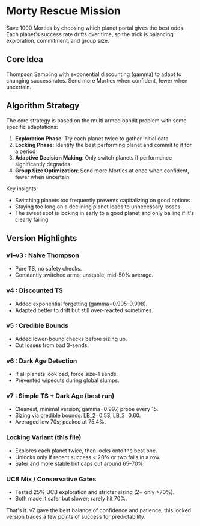 # Morty Rescue Mission

Save 1000 Morties by choosing which planet portal gives the best odds. Each planet's success rate drifts over time, so the trick is balancing exploration, commitment, and group size.

## Core Idea

Thompson Sampling with exponential discounting (gamma) to adapt to changing success rates.
Send more Morties when confident, fewer when uncertain.

## Algorithm Strategy

The core strategy is based on the multi armed bandit problem with some specific adaptations:

1. **Exploration Phase**: Try each planet twice to gather initial data
2. **Locking Phase**: Identify the best performing planet and commit to it for a period
3. **Adaptive Decision Making**: Only switch planets if performance significantly degrades
4. **Group Size Optimization**: Send more Morties at once when confident, fewer when uncertain

Key insights:
- Switching planets too frequently prevents capitalizing on good options
- Staying too long on a declining planet leads to unnecessary losses
- The sweet spot is locking in early to a good planet and only bailing if it's clearly failing

## Version Highlights

### v1–v3 : Naive Thompson
- Pure TS, no safety checks.
- Constantly switched arms; unstable; mid-50% average.

### v4 : Discounted TS
- Added exponential forgetting (gamma=0.995–0.998).
- Adapted better to drift but still over-reacted sometimes.

### v5 : Credible Bounds
- Added lower-bound checks before sizing up.
- Cut losses from bad 3-sends.

### v6 : Dark Age Detection
- If all planets look bad, force size-1 sends.
- Prevented wipeouts during global slumps.

### v7 : Simple TS + Dark Age (best run)
- Cleanest, minimal version; gamma=0.997, probe every 15.
- Sizing via credible bounds: LB_2=0.53, LB_3=0.60.
- Averaged low 70s; peaked at 75.4%.

### Locking Variant (this file)
- Explores each planet twice, then locks onto the best one.
- Unlocks only if recent success < 20% or two fails in a row.
- Safer and more stable but caps out around 65–70%.

### UCB Mix / Conservative Gates
- Tested 25% UCB exploration and stricter sizing (2+ only >70%).
- Both made it safer but slower; rarely hit 70%.

That's it. v7 gave the best balance of confidence and patience; this locked version trades a few points of success for predictability.
